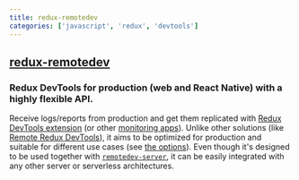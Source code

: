 ```yaml
---
title: redux-remotedev
categories: ['javascript', 'redux', 'devtools']
---
```

## [redux-remotedev](https://github.com/zalmoxisus/redux-remotedev)

### Redux DevTools for production (web and React Native) with a highly flexible API.

Receive logs/reports from production and get them replicated with [Redux DevTools extension](https://github.com/zalmoxisus/redux-devtools-extension) (or other [monitoring apps](https://github.com/zalmoxisus/remote-redux-devtools#monitoring)). Unlike other solutions (like [Remote Redux DevTools](https://github.com/zalmoxisus/remote-redux-devtools)), it aims to be optimized for production and suitable for different use cases (see [the options](#api)). Even though it's designed to be used together with [`remotedev-server`](https://github.com/zalmoxisus/remotedev-server), it can be easily integrated with any other server or serverless architectures.
